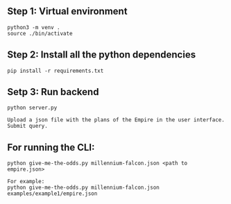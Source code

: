 ## Step 1: Virtual environment
    python3 -m venv .
    source ./bin/activate

## Step 2: Install all the python dependencies
    pip install -r requirements.txt

## Setp 3: Run backend
    python server.py
    
    Upload a json file with the plans of the Empire in the user interface. Submit query.

## For running the CLI:

    python give-me-the-odds.py millennium-falcon.json <path to empire.json>

    For example:
    python give-me-the-odds.py millennium-falcon.json examples/example1/empire.json

